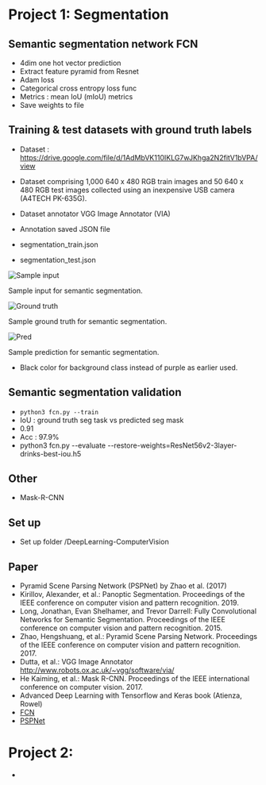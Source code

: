 # Project 1: Segmentation

## Semantic segmentation network FCN
- 4dim one hot vector prediction 
- Extract feature pyramid from Resnet
- Adam loss 
- Categorical cross entropy loss func 
- Metrics : mean IoU (mIoU) metrics
- Save weights to file 


## Training & test datasets with ground truth labels 
- Dataset : https://drive.google.com/file/d/1AdMbVK110IKLG7wJKhga2N2fitV1bVPA/view

- Dataset comprising 1,000 640 x 480 RGB train images and 50 640 x 480 RGB test images collected using an inexpensive USB camera (A4TECH PK-635G).
- Dataset annotator VGG Image Annotator (VIA)
- Annotation saved JSON file 
- segmentation_train.json
- segmentation_test.json

![Sample input](images/sample_input.png)

Sample input for semantic segmentation. 


![Ground truth](images/sample_ground_truth.png)

Sample ground truth for semantic segmentation. 

![Pred](images/sample_prediction.png)

Sample prediction for semantic segmentation. 
- Black color for background class instead of purple as earlier used.


## Semantic segmentation validation 
- `python3 fcn.py --train`
- IoU : ground truth seg task vs predicted seg mask 
- 0.91
- Acc : 97.9%
- python3 fcn.py --evaluate 
--restore-weights=ResNet56v2-3layer-drinks-best-iou.h5

## Other 
- Mask-R-CNN 

## Set up 
- Set up folder /DeepLearning-ComputerVision

## Paper
- Pyramid Scene Parsing Network (PSPNet) by Zhao et al. (2017)
- Kirillov, Alexander, et al.: Panoptic Segmentation. Proceedings of the IEEE conference on computer vision and pattern recognition. 2019.
- Long, Jonathan, Evan Shelhamer, and Trevor Darrell: Fully Convolutional Networks for Semantic Segmentation. Proceedings of the IEEE conference on computer vision and pattern recognition. 2015.
- Zhao, Hengshuang, et al.: Pyramid Scene Parsing Network. Proceedings of the IEEE conference on computer vision and pattern recognition. 2017.
- Dutta, et al.: VGG Image Annotator http://www.robots.ox.ac.uk/~vgg/software/via/
- He Kaiming, et al.: Mask R-CNN. Proceedings of the IEEE international conference on computer vision. 2017.
- Advanced Deep Learning with Tensorflow and Keras book (Atienza, Rowel)
- [FCN](https://www.cv-foundation.org/openaccess/content_cvpr_2015/papers/Long_Fully_Convolutional_Networks_2015_CVPR_paper.pdf)
- [PSPNet](http://openaccess.thecvf.com/content_cvpr_2017/papers/Zhao_Pyramid_Scene_Parsing_CVPR_2017_paper.pdf)

# Project 2:
-